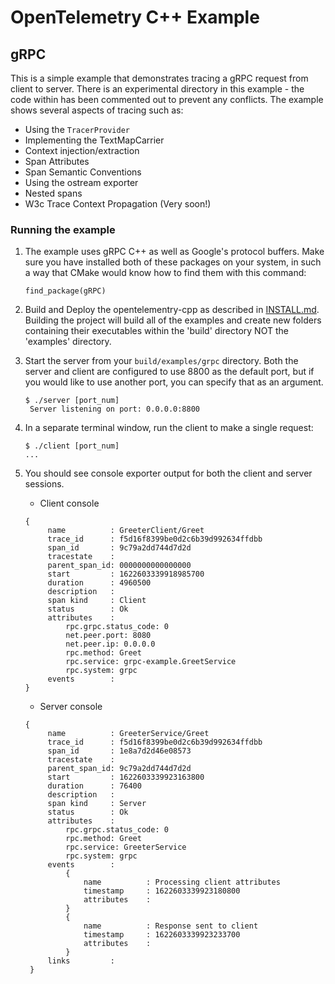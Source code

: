 # OpenTelemetry C++  Example

## gRPC

This is a simple example that demonstrates tracing a gRPC request from client to server. There is an experimental directory in this example - the code within has been commented out to prevent any conflicts. The example shows several aspects of tracing such as:

* Using the `TracerProvider`
* Implementing the TextMapCarrier
* Context injection/extraction
* Span Attributes
* Span Semantic Conventions
* Using the ostream exporter
* Nested spans
* W3c Trace Context Propagation (Very soon!)

### Running the example

1. The example uses gRPC C++ as well as Google's protocol buffers. Make sure you have installed both
   of these packages on your system, in such a way that CMake would know how to find them with this command:

    ``find_package(gRPC)``

2. Build and Deploy the opentelementry-cpp as described in [INSTALL.md](../../INSTALL.md). Building the project will build all of the examples
   and create new folders containing their executables within the 'build' directory NOT the 'examples' directory.

3. Start the server from your `build/examples/grpc` directory. Both the server and client are configured to use 8800 as the default port,
   but if you would like to use another port, you can specify that as an argument.

   ```console
   $ ./server [port_num]
    Server listening on port: 0.0.0.0:8800
   ```

4. In a separate terminal window, run the client to make a single request:

    ```console
    $ ./client [port_num]
    ...
    ```

5. You should see console exporter output for both the client and server sessions.
   * Client console

   ```console
   {
        name          : GreeterClient/Greet
        trace_id      : f5d16f8399be0d2c6b39d992634ffdbb
        span_id       : 9c79a2dd744d7d2d
        tracestate    :
        parent_span_id: 0000000000000000
        start         : 1622603339918985700
        duration      : 4960500
        description   :
        span kind     : Client
        status        : Ok
        attributes    :
            rpc.grpc.status_code: 0
            net.peer.port: 8080
            net.peer.ip: 0.0.0.0
            rpc.method: Greet
            rpc.service: grpc-example.GreetService
            rpc.system: grpc
        events        :
   }
   ```

   * Server console

   ```console
   {
        name          : GreeterService/Greet
        trace_id      : f5d16f8399be0d2c6b39d992634ffdbb
        span_id       : 1e8a7d2d46e08573
        tracestate    :
        parent_span_id: 9c79a2dd744d7d2d
        start         : 1622603339923163800
        duration      : 76400
        description   :
        span kind     : Server
        status        : Ok
        attributes    :
            rpc.grpc.status_code: 0
            rpc.method: Greet
            rpc.service: GreeterService
            rpc.system: grpc
        events        :
            {
                name          : Processing client attributes
                timestamp     : 1622603339923180800
                attributes    :
            }
            {
                name          : Response sent to client
                timestamp     : 1622603339923233700
                attributes    :
            }
        links         :
    }
   ```
